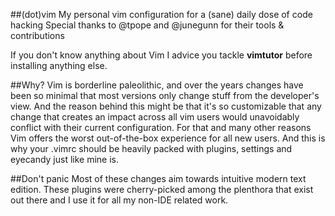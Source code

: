 ##(dot)vim
My personal vim configuration for a (sane) daily dose of code hacking
Special thanks to @tpope and @junegunn for their tools & contributions

If you don't know anything about Vim I advice you tackle **vimtutor** before installing anything else.

##Why?
Vim is borderline paleolithic, and over the years changes have been so minimal that most versions only change stuff from the developer's view. And the reason behind this might be that it's so customizable that any change that creates an impact across all vim users would unavoidably conflict with their current configuration.
For that and many other reasons Vim offers the worst out-of-the-box experience for all new users.
And this is why your .vimrc should be heavily packed with plugins, settings and eyecandy just like mine is.

##Don't panic
Most of these changes aim towards intuitive modern text edition.
These plugins were cherry-picked among the plenthora that exist out there and I use it for all my non-IDE related work.
